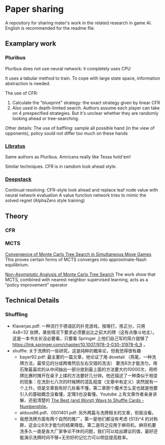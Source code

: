 # Paper sharing
A repository for sharing mater's work in the related research in game AI. English is recommended for the readme file.

## Examplary work
### Pluribus
Pluribus does not use neural network: it completely uses CPU

It uses a tabular method to train. To cope with large state space, information abstraction is needed.

The use of CFR:
1. Calculate the "blueprint" strategy: the exact strategy given by linear CFR
2. Also used in depth-limited search. Authors assume each player can take on 4 prespecified strategies. But it's unclear whether they are randomly looking ahead or tree-searching.

Other details:
The use of baffling: sample all possible hand (in the view of opponents), policy sould not differ too much on these hands 

### [Libratus](https://science.sciencemag.org/content/359/6374/418/tab-pdf)
Same authors as Pluribus. Amricans really like Texas hold'em!

Similar techniques. CFR is in ramdom look ahead style.

### [Deepstack](https://arxiv.org/pdf/1701.01724.pdf)
Continual resolving: 
CFR-style look ahead and replace leaf node value with neural network evaluation
A value function network tries to mimic the solved regret (AlphaZero style training)

## Theory
### CFR

### MCTS
[Convergence of Monte Carlo Tree Search in Simultaneous Move Games](https://papers.nips.cc/paper/2013/file/1579779b98ce9edb98dd85606f2c119d-Paper.pdf)
This proves certain forms of MCTS converges into approximate-Nash equilibrium.

[Non-Asymptotic Analysis of Monte Carlo Tree Search](https://arxiv.org/pdf/1902.05213.pdf)
The work show that MCTS, combined with nearest neighbor supervised learning, acts as a “policy improvement” operator
## Technical Details
### Shuffling
* Klaverjas.pdf: 一种流行于德语区的扑克游戏，按墩打，拣正分，只用 4x8=32 张牌，某些情况下要求必须要出比之前大的牌（这有点像斗地主）。这是一本书太长没必要看，只要看 Springer 上他们自己写的简介就够了 https://link.springer.com/chapter/10.1007/978-3-030-31978-6_9 。
* shuffle: 关于洗牌的一些研究，这是纯粹的概率论，但我觉得很有趣
    * bayer92.pdf: 最主要的一篇文章，他论证了用 dovetail （燕尾，一种洗牌方法，最常见的分成两堆然后左右交错的洗法） 要洗8次才能洗匀，用石聚最喜欢的从中间抽出一部分放到最上面的方法要大约10000次，用桥牌比赛时摊开在桌子上揉的方法要好几分钟。他还描述了一种类似于相变的现象：在洗到七八次的时候牌的混乱程度（文章中有定义）突然就有一个上升。但是文章我有好几处看不懂，第二章那个魔术怎么变也就是他要引入的基础概念没看懂，定理3也没看懂。Youtube 上有文章作者亲身讲解，还挺清楚的 [The Best (and Worst) Ways to Shuffle Cards - Numberphile](https://www.youtube.com/watch?v=AxJubaijQbI)。
    * aldous86.pdf、0501401.pdf: 另外两篇与洗牌相关的文章，但我没看。
    * 我想洗牌方面有两个自然的推广，第一是他们都没有考虑 (S13)^4 的对称群，这会让8次才能匀的结果降低。第二是将之应用于麻将机，麻将机要洗多久一直是各大厂家争论不休的问题，我们可以给出建议的值，最好还能演示洗牌时间不够+无穷好的记忆力可以明显提高胜率。
